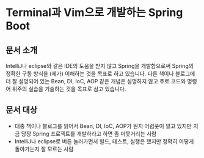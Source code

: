 # Terminal과 Vim으로 개발하는 Spring Boot

## 문서 소개

IntelliJ나 eclipse와 같은 IDE의 도움을 받지 않고 Spring을 개발함으로써 Spring의 정확한 구동 방식을 \(제가\) 이해하는 것을 목표로 하고 있습니다. 다른 책이나 블로그에 더 잘 설명되어 있는 Bean, DI, IoC, AOP 같은 개념은 설명하지 않고 주로 코드와 명령어 위주의 실습을 기술하는 것을 목표로 삼고 있습니다.

## 문서 대상

* 대충 책이나 블로그를 읽어서 Bean, DI, IoC, AOP가 뭔지 어렴풋이 알고 있지만 지금 당장 Spring 프로젝트를 개발하라고 하면 좀 머뭇거리는 사람
* IntelliJ나 eclipse로 버튼 눌러가면서 빌드, 테스트, 실행은 했지만 정확히 어떻게 돌아가는지 잘 모르는 사람







